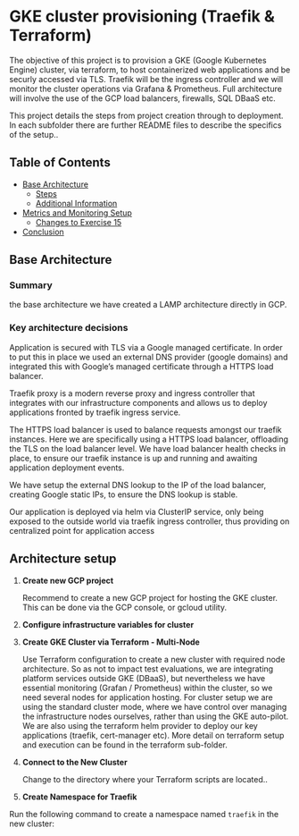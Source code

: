 # GKE cluster provisioning (Traefik & Terraform)

The objective of this project is to provision a GKE (Google Kubernetes Engine) cluster, via terraform, to host containerized web applications and be securly accessed via TLS.
Traefik will be the ingress controller and we will monitor the cluster operations via Grafana & Prometheus.
Full architecture will involve the use of the GCP load balancers, firewalls, SQL DBaaS etc. 

This project details the steps from project creation through to deployment. In each subfolder there are further README files to describe the specifics of the setup..

## Table of Contents

- [Base Architecture](#base-architecture)
  - [Steps](#steps)
  - [Additional Information](#additional-information)
- [Metrics and Monitoring Setup](#metrics-and-monitoring-setup)
  - [Changes to Exercise 15](#changes-to-exercise-15)
- [Conclusion](#conclusion)

## Base Architecture

### Summary

the base architecture we have created a LAMP architecture directly in GCP.

### Key architecture decisions

Application is secured with TLS via a Google managed certificate. In order to put this in place we used an external DNS provider (google domains) and integrated this with Google’s managed certificate through a HTTPS load balancer.

Traefik proxy is a modern reverse proxy and ingress controller that integrates with our infrastructure components and allows us to deploy applications fronted by traefik ingress service.

The HTTPS load balancer is used to balance requests amongst our traefik instances. Here we are specifically using a HTTPS load balancer, offloading the TLS on the load balancer level. We have load balancer health checks in place, to ensure our traefik instance is up and running and awaiting application deployment events.

We have setup the external DNS lookup to the IP of the load balancer, creating Google static IPs, to ensure the DNS lookup is stable.

Our application is deployed via helm via ClusterIP service, only being exposed to the outside world via traefik ingress controller, thus providing on centralized point for application access

## Architecture setup

1. **Create new GCP project**

   Recommend to create a new GCP project for hosting the GKE cluster. This can be done via the GCP console, or gcloud utility.

2. **Configure infrastructure variables for cluster**



3. **Create GKE Cluster via Terraform - Multi-Node**

   Use Terraform configuration to create a new cluster with required node architecture. So as not to impact test evaluations, we are integrating platform services outside GKE (DBaaS), but nevertheless we have essential monitoring (Grafan / Prometheus) within the cluster, so we need several nodes for application hosting. 
   For cluster setup we are using the standard cluster mode, where we have control over managing the infrastructure nodes ourselves, rather than using the GKE auto-pilot.
   We are also using the terraform helm provider to deploy our key applications (traefik, cert-manager etc).
   More detail on terraform setup and execution can be found in the terraform sub-folder.

4. **Connect to the New Cluster**

   Change to the directory where your Terraform scripts are located..


5. **Create Namespace for Traefik**

Run the following command to create a namespace named `traefik` in the new cluster:

